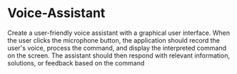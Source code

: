 # Voice-Assistant
Create a user-friendly voice assistant with a graphical user interface. When the user clicks the microphone button, the application should record the user's voice, process the command, and display the interpreted command on the screen. The assistant should then respond with relevant information, solutions, or feedback based on the command
